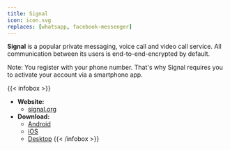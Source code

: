 ```yaml
---
title: Signal
icon: icon.svg
replaces: [whatsapp, facebook-messenger]
---
```


**Signal** is a popular private messaging, voice call and video call service. All communication between its users is end-to-end-encrypted by default.

Note: You register with your phone number. That's why Signal requires you to activate your account via a smartphone app.

{{< infobox >}}
- **Website:** 
    - [signal.org](https://signal.org/)
- **Download:**
    - [Android](https://play.google.com/store/apps/details?id=org.thoughtcrime.securesms)
    - [iOS](https://itunes.apple.com/us/app/signal-private-messenger/id874139669)
    - [Desktop](https://signal.org/download/)
{{< /infobox >}}